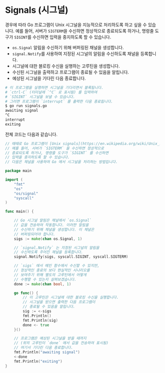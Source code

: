 # Signals (시그널)

경우에 따라 Go 프로그램이 Unix 시그널을 지능적으로 처리하도록 하고 싶을 수 있습니다. 예를 들어, 서버가 `SIGTERM`을 수신하면 정상적으로 종료되도록 하거나, 명령줄 도구가 `SIGINT`를 수신하면 입력을 중지하도록 할 수 있습니다.

- `os.Signal` 알림을 수신하기 위해 버퍼링된 채널을 생성합니다.
- `signal.Notify`를 사용하여 지정된 시그널의 알림을 수신하도록 채널을 등록합니다.
- 시그널에 대한 블로킹 수신을 실행하는 고루틴을 생성합니다.
- 수신된 시그널을 출력하고 프로그램이 종료될 수 있음을 알립니다.
- 예상된 시그널을 기다린 다음 종료합니다.

```sh
# 이 프로그램을 실행하면 시그널을 기다리면서 블록됩니다.
# `ctrl-C` (터미널에 `^C` 로 표시됨) 를 입력하여
# `SIGINT` 시그널을 보낼 수 있습니다.
# 그러면 프로그램이 `interrupt` 를 출력한 다음 종료됩니다.
$ go run signals.go
awaiting signal
^C
interrupt
exiting
```

전체 코드는 다음과 같습니다.

```go
// 때때로 Go 프로그램이 [Unix signals](https://en.wikipedia.org/wiki/Unix_signal) 을 지능적으로 처리하기를 원합니다.
// 예를 들어, 서버가 `SIGTERM` 을 수신하면 정상적으로
// 종료되도록 하거나, 명령줄 도구가 `SIGINT` 를 수신하면
// 입력을 중지하도록 할 수 있습니다.
// 다음은 채널을 사용하여 Go 에서 시그널을 처리하는 방법입니다.

package main

import (
	"fmt"
	"os"
	"os/signal"
	"syscall"
)

func main() {

	// Go 시그널 알림은 채널에서 `os.Signal`
	// 값을 전송하여 작동합니다. 이러한 알림을
	// 수신하기 위해 채널을 생성합니다. 이 채널은
	// 버퍼링되어야 합니다.
	sigs := make(chan os.Signal, 1)

	// `signal.Notify` 는 지정된 시그널의 알림을
	// 수신하도록 주어진 채널을 등록합니다.
	signal.Notify(sigs, syscall.SIGINT, syscall.SIGTERM)

	// `sigs` 에서 메인 함수에서 수신할 수 있지만,
	// 정상적인 종료의 보다 현실적인 시나리오를
	// 보여주기 위해 별도의 고루틴에서 어떻게
	// 수행할 수 있는지 살펴보겠습니다.
	done := make(chan bool, 1)

	go func() {
		// 이 고루틴은 시그널에 대한 블로킹 수신을 실행합니다.
		// 시그널을 받으면 출력한 다음 프로그램이
		// 종료될 수 있음을 알립니다.
		sig := <-sigs
		fmt.Println()
		fmt.Println(sig)
		done <- true
	}()

	// 프로그램은 예상된 시그널을 받을 때까지
	// (위의 고루틴이 `done` 에서 값을 전송하여 표시됨)
	// 여기서 기다린 다음 종료합니다.
	fmt.Println("awaiting signal")
	<-done
	fmt.Println("exiting")
}
```
